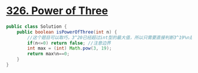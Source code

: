 # <a href="https://leetcode.com/problems/power-of-three/">326. Power of Three</a>

```java
public class Solution {
	public boolean isPowerOfThree(int n) {
		//这个题目可以取巧，3^20已经超过int型的最大值，所以只需要直接判断3^19%n是否为0即可
		if(n<=0) return false; //注意边界
		int max = (int) Math.pow(3, 19);
		return max%n==0;
    }
}
```